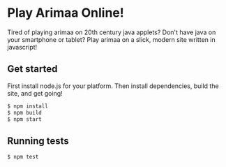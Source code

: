 Play Arimaa Online!
===================

Tired of playing arimaa on 20th century java applets? Don't have java on your
smartphone or tablet? Play arimaa on a slick, modern site written in
javascript!

Get started
-----------
First install node.js for your platform.
Then install dependencies, build the site, and get going!
```sh
$ npm install 
$ npm build
$ npm start
```

Running tests
-------------
```sh
$ npm test
```
